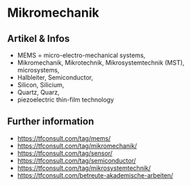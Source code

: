 # Mikromechanik

## Artikel & Infos 
- MEMS = micro-electro-mechanical systems,
- Mikromechanik, Mikrotechnik, Mikrosystemtechnik (MST), microsystems,
- Halbleiter, Semiconductor, 
- Silicon, Silicium, 
- Quartz, Quarz, 
- piezoelectric thin-film technology   

## Further information
- https://tfconsult.com/tag/mems/
- https://tfconsult.com/tag/mikromechanik/
- https://tfconsult.com/tag/sensor/
- https://tfconsult.com/tag/semiconductor/
- https://tfconsult.com/tag/mikrosystemtechnik/
- https://tfconsult.com/betreute-akademische-arbeiten/
